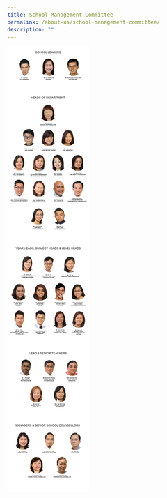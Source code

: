 ```yaml
---
title: School Management Committee
permalink: /about-us/school-management-committee/
description: ""
---
```

![School Management Committee](/images/Aboutus/fullsmc-2023jan12.jpg)